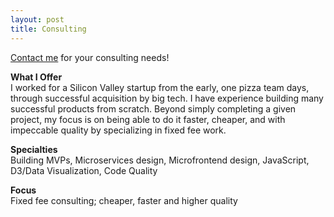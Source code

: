 ```yaml
---
layout: post
title: Consulting
---
```


[Contact me](mailto:adam.arthur.wilson@gmail.com) for your consulting needs!

**What I Offer**\
I worked for a Silicon Valley startup from the early, one pizza team days, through successful acquisition by big tech. I have experience building many successful products from scratch. Beyond simply completing a given project, my focus is on being able to do it faster, cheaper, and with impeccable quality by specializing in fixed fee work.

**Specialties**\
Building MVPs, Microservices design, Microfrontend design, JavaScript, D3/Data Visualization, Code Quality

**Focus**\
Fixed fee consulting; cheaper, faster and higher quality

